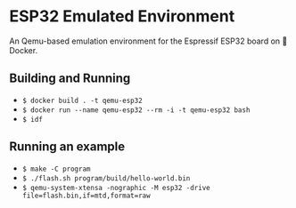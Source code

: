 # ESP32 Emulated Environment

An Qemu-based emulation environment for the Espressif ESP32 board on 🐳 Docker.

## Building and Running

 - `$ docker build . -t qemu-esp32`
 - `$ docker run --name qemu-esp32 --rm -i -t qemu-esp32 bash`
 - `$ idf`

## Running an example

 - `$ make -C program`
 - `$ ./flash.sh program/build/hello-world.bin`
 - `$ qemu-system-xtensa -nographic -M esp32 -drive file=flash.bin,if=mtd,format=raw`
